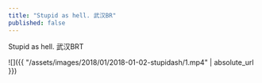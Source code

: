 ```yaml
---
title: "Stupid as hell. 武汉BR"
published: false
---
```

Stupid as hell. 武汉BRT



![]({{ "/assets/images/2018/01/2018-01-02-stupidash/1.mp4" | absolute_url }})
